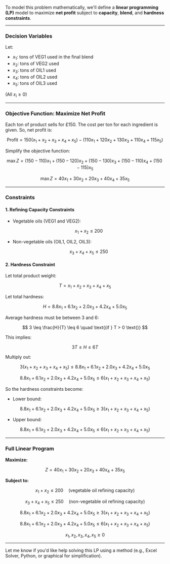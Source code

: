 To model this problem mathematically, we'll define a **linear programming (LP)** model to maximize **net profit** subject to **capacity**, **blend**, and **hardness constraints**.

---

### **Decision Variables**

Let:

* $x_1$: tons of VEG1 used in the final blend
* $x_2$: tons of VEG2 used
* $x_3$: tons of OIL1 used
* $x_4$: tons of OIL2 used
* $x_5$: tons of OIL3 used

(All $x_i \geq 0$)

---

### **Objective Function: Maximize Net Profit**

Each ton of product sells for £150. The cost per ton for each ingredient is given. So, net profit is:

$$
\text{Profit} = 150(x_1 + x_2 + x_3 + x_4 + x_5) - (110x_1 + 120x_2 + 130x_3 + 110x_4 + 115x_5)
$$

Simplify the objective function:

$$
\max Z = (150 - 110)x_1 + (150 - 120)x_2 + (150 - 130)x_3 + (150 - 110)x_4 + (150 - 115)x_5
$$

$$
\max Z = 40x_1 + 30x_2 + 20x_3 + 40x_4 + 35x_5
$$

---

### **Constraints**

#### 1. **Refining Capacity Constraints**

* Vegetable oils (VEG1 and VEG2):

  $$
  x_1 + x_2 \leq 200
  $$
* Non-vegetable oils (OIL1, OIL2, OIL3):

  $$
  x_3 + x_4 + x_5 \leq 250
  $$

#### 2. **Hardness Constraint**

Let total product weight:

$$
T = x_1 + x_2 + x_3 + x_4 + x_5
$$

Let total hardness:

$$
H = 8.8x_1 + 6.1x_2 + 2.0x_3 + 4.2x_4 + 5.0x_5
$$

Average hardness must be between 3 and 6:

$$
3 \leq \frac{H}{T} \leq 6 \quad \text{(if } T > 0 \text{)}
$$

This implies:

$$
3T \leq H \leq 6T
$$

Multiply out:

$$
3(x_1 + x_2 + x_3 + x_4 + x_5) \leq 8.8x_1 + 6.1x_2 + 2.0x_3 + 4.2x_4 + 5.0x_5
$$

$$
8.8x_1 + 6.1x_2 + 2.0x_3 + 4.2x_4 + 5.0x_5 \leq 6(x_1 + x_2 + x_3 + x_4 + x_5)
$$

So the hardness constraints become:

* Lower bound:

$$
8.8x_1 + 6.1x_2 + 2.0x_3 + 4.2x_4 + 5.0x_5 \geq 3(x_1 + x_2 + x_3 + x_4 + x_5)
$$

* Upper bound:

$$
8.8x_1 + 6.1x_2 + 2.0x_3 + 4.2x_4 + 5.0x_5 \leq 6(x_1 + x_2 + x_3 + x_4 + x_5)
$$

---

### **Full Linear Program**

**Maximize:**

$$
Z = 40x_1 + 30x_2 + 20x_3 + 40x_4 + 35x_5
$$

**Subject to:**

$$
x_1 + x_2 \leq 200 \quad \text{(vegetable oil refining capacity)}
$$

$$
x_3 + x_4 + x_5 \leq 250 \quad \text{(non-vegetable oil refining capacity)}
$$

$$
8.8x_1 + 6.1x_2 + 2.0x_3 + 4.2x_4 + 5.0x_5 \geq 3(x_1 + x_2 + x_3 + x_4 + x_5)
$$

$$
8.8x_1 + 6.1x_2 + 2.0x_3 + 4.2x_4 + 5.0x_5 \leq 6(x_1 + x_2 + x_3 + x_4 + x_5)
$$

$$
x_1, x_2, x_3, x_4, x_5 \geq 0
$$

---

Let me know if you'd like help solving this LP using a method (e.g., Excel Solver, Python, or graphical for simplification).

